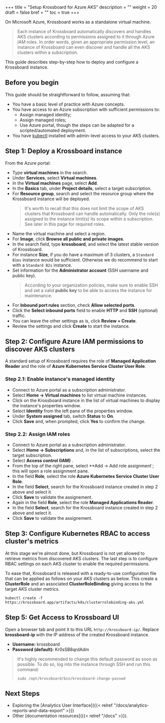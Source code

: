 +++
title = "Setup Krossboard for Azure AKS"
description = ""
weight = 20
draft = false
bref = ""
toc = true 
+++

On Microsoft Azure, Krossboard works as a standalone virtual machine.

> Each instance of Krossboard automatically discovers and handles AKS clusters according to permissions assigned to it through Azure IAM roles. In order words, given an appropriate permission level, an instance of Krossboard can even discover and handle all the AKS clusters within a subscription.

This guide describes step-by-step how to deploy and configure a Krossboard instance. 


## Before you begin
This guide should be straightforward to follow, assuming that:

* You have a basic level of practice with Azure concepts.
* You have access to an Azure subscription with sufficient permissions to:
  * Assign managed identity;
  * Assign managed roles;
  * Use Azure portal, though the steps can be adapted for a scripted/automated deployment.
* You have [kubectl](https://kubernetes.io/fr/docs/tasks/tools/install-kubectl/) installed with admin-level access to your AKS clusters.

## Step 1: Deploy a Krossboard instance
From the Azure portal:

* Type **virtual machines** in the search.
* Under **Services**, select **Virtual machines**.
* In the **Virtual machines** page, select **Add**.
* In the **Basics** tab, under **Project details**, select a target subscription.
* For **Resource group**, search and select the resource group where the Krossboard instance will be deployed.
  > It's worth to recall that this does not limit the scope of AKS clusters that Krossboard can handle automatically. Only the role(s) assigned to the instance limit(s) its scope within a subscription. See later in this page for required roles.
* Name the virtual machine and select a region.
* For **Image**, click **Browse all public and private images**.
* In the search field, type **krossboard**, and select the latest stable version of Krossboard.
* For instance **Size**, if you do have a maximum of 3 clusters, a `Standard B1ms` instance would be sufficient.
  Otherwise we do recommend to start with a `Standard B2s` instance.
* Set information for the **Administrator account** (SSH username and public key).
  > According to your organization policies, make sure to enable SSH and set a valid **public key** to be able to access the instance for maintenance.
* For **Inbound port rules** section, check **Allow selected ports**.
* Click the **Select inbound ports** field to enable **HTTP** and **SSH** (optional) traffic.
* You can leave the other settings as is, click **Review + Create**.
* Review the settings and click **Create** to start the instance. 

## Step 2: Configure Azure IAM permissions to discover AKS clusters
A standard setup of Krossboard requires the role of **Managed Application Reader** and the role of **Azure Kubernetes Service Cluster User Role**. 

### Step 2.1: Enable instance's managed identity

* Connect to Azure portal as a subscription administrator.
* Select **Home -> Virtual machines** to list virtual machine instances.
* Click on the Krossboard instance in the list of virtual machines to display the instance's properties window.
* Select **Identity** from the left pane of the properties window.
* Under **System assigned** tab, switch **Status** to **On**.
* Click **Save** and, when prompted, click **Yes** to confirm the change. 

### Step 2.2: Assign IAM roles

* Connect to Azure portal as a subscription administrator.
* Select **Home -> Subscriptions** and, in the list of subscriptions, select the target subscription.
* Select **Access control (IAM)** .
* From the top of the right pane, select **Add -> Add role assignment`; this will open a role assignment pane.
* In the field **Role**, select the role **Azure Kubernetes Service Cluster User Role**.
* In the field **Select**, search for the Krossboard instance created in step 2 above and select it.
* Click **Save** to validate the assignement.
* Again in the field **Role**, select the role **Managed Applications Reader**.
* In the field **Select**, search for the Krossboard instance created in step 2 above and select it.
* Click **Save** to validate the assignement.

## Step 3: Configure Kubernetes RBAC to access cluster's metrics
At this stage we're almost done, but Krossboard is not yet allowed to retrieve metrics from discovered AKS clusters. The last step is to configure RBAC settings on each AKS cluster to enable the required permissions.

To ease that, Krossboard is released with a ready-to-use configuration file that can be applied as follows on your AKS clusters as below. This create a **ClusterRole** and an associated **ClusterRoleBinding** giving access to the target AKS cluster metrics.


```
kubectl create -f https://krossboard.app/artifacts/k8s/clusterrolebinding-aks.yml
```

## Step 5: Get Access to Krossboard UI
Open a browser tab and point it to this URL `http://krossboard-ip/`. Replace **krossboard-ip** with the IP address of the created Krossboard instance.

* **Username:** krossboard
* **Password (default):** Kr0sSB8qrdAdm

> It's highly recommended to change this default password as soon as possible. To do so, log into the instance through SSH and run this command:
> ```
> sudo /opt/krossboard/bin/krossboard-change-passwd
> ```

## Next Steps
* Exploring the [Analytics User Interface]({{< relref "/docs/analytics-reports-and-data-export" >}})
* Other [documentation resources]({{< relref "/docs" >}}).